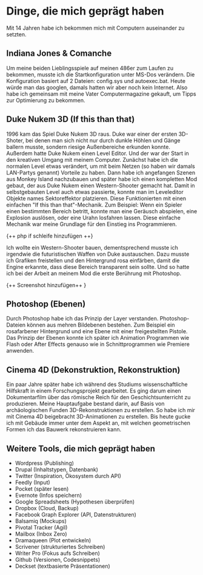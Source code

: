 # Dinge, die mich geprägt haben
Mit 14 Jahren habe ich bekommen mich mit Computern auseinander zu setzten.

## Indiana Jones & Comanche
Um meine beiden Lieblingsspiele auf meinen 486er zum Laufen zu bekommen, musste ich die Startkonfiguration unter MS-Dos verändern. Die Konfiguration  basiert auf 2 Dateien: config.sys und autoexec.bat. Heute würde man das googlen, damals hatten wir aber noch kein Internet. Also habe ich gemeinsam mit meine Vater Computermagazine gekauft, um Tipps zur Optimierung zu bekommen. 

## Duke Nukem 3D (If this than that)
1996 kam das Spiel Duke Nukem 3D raus. Duke war einer der ersten 3D-Shoter, bei denen man sich nicht nur durch dunkle Höhlen und Gänge ballern musste, sondern riesige Außenbereiche erkunden konnte.  Außerdem hatte Duke Nukem einen Level Editor. Und der war der Start in den kreativen Umgang mit meinem Computer. Zunächst habe ich die normalen Level etwas verändert, um mit beim Netzen (so haben wir damals LAN-Partys genannt) Vorteile zu haben. Dann habe ich angefangen Szenen aus Monkey Island nachzubauen und später habe ich einen kompletten Mod gebaut, der aus Duke Nukem einen Western-Shooter gemacht hat.
Damit in selbstgebauten Level auch etwas passierte, konnte man im Leveleditor Objekte names Sektoreffektor platzieren. Diese Funktionierten mit einen einfachen "If this than that"-Mechanik. Zum Beispiel: Wenn ein Spieler einen bestimmten Bereich betritt, konnte man eine Geräusch abspielen, eine Explosion auslösen, oder eine Urahn losfahren lassen. Diese einfache Mechanik war meine Grundlage für den Einstieg ins Programmieren.

{++ php if schleife hinzufügen ++}

Ich wollte ein Western-Shooter bauen, dementsprechend musste ich irgendwie die futuristischen Waffen von Duke austauschen. Dazu musste ich Grafiken freistellen und den Hintergrund rosa einfärben, damit die Engine erkannte, dass diese Bereich transparent sein sollte. Und so hatte ich bei der Arbeit an meinem Mod die erste Berührung mit Photoshop. 

{++ Screenshot hinzufügen++ }

## Photoshop (Ebenen)
Durch Photoshop habe ich das Prinzip der Layer verstanden. Photoshop-Dateien können aus mehren Bildebenen bestehen. Zum Beispiel ein rosafarbener Hintergrund und eine Ebene mit einer freigestellten Pistole. Das Prinzip der Ebenen konnte ich später ich Animation Programmen wie Flash oder After Effects genauso wie in Schnittprogrammen wie Premiere anwenden.

## Cinema 4D (Dekonstruktion, Rekonstruktion)
Ein paar Jahre später habe ich während des Studiums wissenschaftliche Hilfskraft in einem Forschungsprojekt gearbeitet. Es ging darum einen Dokumentarfilm über das römische Reich für den Geschichtsunterricht zu produzieren. Meine Hauptaufgabe bestand darin, auf Basis von archäologischen Funden 3D-Rekonstruktionen zu erstellen.
So habe ich mir mit Cinema 4D beigebracht 3D-Animationen zu erstellen. Bis heute gucke ich mit Gebäude immer unter dem Aspekt an, mit welchen geometrischen Formen ich das Bauwerk rekonstruieren kann.

## Weitere Tools, die mich geprägt haben

- Wordpress (Publishing)
- Drupal (Inhaltstypen, Datenbank)
- Twitter (Inspiration, Ökosystem durch API)
- Feedly (Input)
- Pocket (später lesen)
- Evernote (Infos speichern)
- Google Spreadsheets (Hypothesen überprüfen)
- Dropbox (Cloud, Backup)
- Facebook Graph Explorer (API, Datenstrukturen)
- Balsamiq (Mockups)
- Pivotal Tracker (Agil)
- Mailbox (Inbox Zero)
- Dramaqueen (Plot entwickeln)
- Scrivener (strukturiertes Schreiben)
- Writer Pro (Fokus aufs Schreiben)
- Github (Versionen, Codesnippets)
- Deckset (textbasierte Präsentationen)
